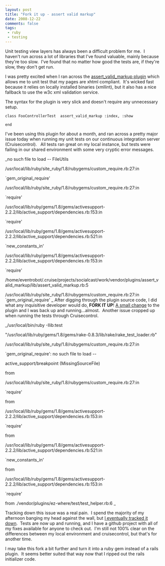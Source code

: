 ```yaml
---
layout: post
title: "Fork it up - assert valid markup"
date: 2008-12-22
comments: false
tags:
 - ruby
 - testing
---
```


Unit testing view layers has always been a difficult problem for me.  I haven't run across a lot of libraries that I've found valuable, mainly because they're too slow.  I've found that no matter how good the tests are, if they're slow, they don't get run.

I was pretty excited when I ran across the [assert\_valid\_markup plugin](http://github.com/wr0ngway/assert_valid_markup/tree/master) which allows me to unit test that my pages are xhtml compliant.  It's wicked fast because it relies on locally installed binaries (xmllint), but it also has a nice fallback to use the w3c xml validation service.

The syntax for the plugin is very slick and doesn't require any unnecessary setup.

```
class FooControllerTest  assert_valid_markup :index, :show

end

```
I've been using this plugin for about a month, and ran across a pretty major issue today when running my unit tests on our continuous integration server (Cruisecontrol).   All tests ran great on my local instance, but tests were failing in our shared environment with some very cryptic error messages.

_no such file to load -- FileUtils


/usr/local/lib/ruby/site\_ruby/1.8/rubygems/custom\_require.rb:27:in

`gem\_original\_require'


/usr/local/lib/ruby/site\_ruby/1.8/rubygems/custom\_require.rb:27:in

`require'


/usr/local/lib/ruby/gems/1.8/gems/activesupport-2.2.2/lib/active\_support/dependencies.rb:153:in

`require'


/usr/local/lib/ruby/gems/1.8/gems/activesupport-2.2.2/lib/active\_support/dependencies.rb:521:in

`new\_constants\_in'


/usr/local/lib/ruby/gems/1.8/gems/activesupport-2.2.2/lib/active\_support/dependencies.rb:153:in

`require'


/home/eventrobot/.cruise/projects/socialcast/work/vendor/plugins/assert\_valid\_markup/lib/assert\_valid\_markup.rb:5

/usr/local/lib/ruby/site\_ruby/1.8/rubygems/custom\_require.rb:27:in `gem\_original\_require' _
After digging through the plugin source code, I did what any inquisitive developer would do, **FORK IT UP**! [A small change](http://github.com/wireframe/assert_valid_markup/commit/637088fbd8ff8d1d507a8d07403ca92e04b9a684%20%20) to the plugin and I was back up and running...almost.  Another issue cropped up when running the tests through Cruisecontrol.

_/usr/local/bin/ruby -Ilib:test

"/usr/local/lib/ruby/gems/1.8/gems/rake-0.8.3/lib/rake/rake\_test\_loader.rb"


/usr/local/lib/ruby/site\_ruby/1.8/rubygems/custom\_require.rb:27:in

`gem\_original\_require': no such file to load --

active\_support/breakpoint (MissingSourceFile)

from

/usr/local/lib/ruby/site\_ruby/1.8/rubygems/custom\_require.rb:27:in

`require'

from

/usr/local/lib/ruby/gems/1.8/gems/activesupport-2.2.2/lib/active\_support/dependencies.rb:153:in

`require'

from

/usr/local/lib/ruby/gems/1.8/gems/activesupport-2.2.2/lib/active\_support/dependencies.rb:521:in

`new\_constants\_in'

from

/usr/local/lib/ruby/gems/1.8/gems/activesupport-2.2.2/lib/active\_support/dependencies.rb:153:in

`require'

from ./vendor/plugins/ez-where/test/test\_helper.rb:6 _

Tracking down this issue was a real pain.  I spend the majority of my afternoon banging my head against the wall, but [I eventually tracked it down](http://github.com/wireframe/assert_valid_markup/commit/5883b603b5cf6381fc75364756d496f30c886cdf%20%20).  Tests are now up and running, and I have a github project with all of my fixes available for anyone to check out.  I'm still not 100% clear on the differences between my local environment and cruisecontrol, but that's for another time.

I may take this fork a bit further and turn it into a ruby gem instead of a rails plugin.  It seems better suited that way now that I ripped out the rails initializer code.


